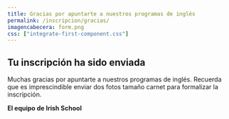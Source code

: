 ```yaml
---
title: Gracias por apuntarte a nuestros programas de inglés
permalink: /inscripcion/gracias/
imagencabecera: form.png
css: ["integrate-first-component.css"]
---
```


## Tu inscripción ha sido enviada

Muchas gracias por apuntarte a nuestros programas de inglés. Recuerda que es imprescindible enviar dos fotos tamaño carnet para formalizar la inscripción.

**El equipo de Irish School**
